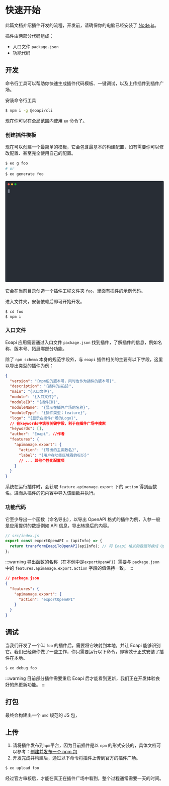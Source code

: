 # 快速开始

此篇文档介绍插件开发的流程，开发前，请确保你的电脑已经安装了 [Node.js](https://nodejs.org/en/)。

插件由两部分代码组成：

- 入口文件 `package.json`
- 功能代码

## 开发

命令行工具可以帮助你快速生成插件代码模板、一键调试，以及上传插件到插件广场。

安装命令行工具

```bash
$ npm i -g @eoapi/cli
```

现在你可以在全局范围内使用 `eo` 命令了。

### 创建插件模板

现在可以创建一个最简单的模板，它会包含最基本的构建配置，如有需要你可以修改配置、甚至完全使用自己的配置。

```bash
$ eo g foo
# or
$ eo generate foo
```

![create-extension](../assets/images/create-extension.svg)

它会在当前目录创造一个插件工程文件夹 `foo`，里面有插件的示例代码。

进入文件夹，安装依赖后即可开始开发。

```
$ cd foo
$ npm i
```

### 入口文件

Eoapi 应用需要通过入口文件 `package.json` 找到插件，了解插件的信息，例如名称、版本号、拓展哪部分功能。

除了 `npm schema` 本身的规范字段外，与 `eoapi` 插件相关的主要有以下字段，这里以导出类型的插件为例：

```json
{
  "version": "{npm包的版本号，同时也作为插件的版本号}",
  "description": "{插件的描述}",
  "main": "{入口文件}",
  "module": "{入口文件}",
  "moduleID": "{插件ID}",
  "moduleName": "{显示在插件广场的名称}",
  "moduleType": "{插件类型：feature}",
  "logo": "{显示在插件广场的Logo}",
  // 在keywords中填写关键字段，利于在插件广场中搜索
  "keywords": [],
  "author": "Eoapi", //作者
  "features": {
    "apimanage.export": {
      "action": "{导出的主函数名}",
      "label": "{用户在功能区域看的标识}"
      // ... 其他个性化配置项
    }
  }
}
```

系统在运行插件时，会获取 `feature.apimanage.export` 下的 `action` 得到函数名。进而从插件的包内容中导入该函数并执行。

### 功能代码

它至少导出一个函数（命名导出），以导出 OpenAPI 格式的插件为例，入参一般是应用提供的数据例如 API 信息，导出转换后的内容。

```js
// src/index.js
export const exportOpenAPI = (apiInfo) => {
  return transformEoapiToOpenAPI(apiInfo); // 将 Eoapi 格式的数据转换成 OpenAPI 格式的数据
};
```

:::warning
导出函数的名称（在本例中是`exportOpenAPI`）需要与 `package.json` 中的 `features.apimanage.export.action` 字段的值保持一致。
:::

```json
// package.json
{
  "features": {
    "apimanage.export": {
      "action": "exportOpenAPI"
    }
  }
}
```

## 调试

当我们开发了一个叫 `foo` 的插件后，需要将它映射到本地，并让 Eoapi 能够识别它。我们已经帮你做了一些工作，你只需要运行以下命令，即等效于正式安装了插件在本地。

```bash
$ eo debug foo
```

:::warning
目前部分插件需要重启 Eoapi 后才能看到更新，我们正在开发体验良好的热更新功能。
:::

## 打包

最终会构建出一个 `umd` 规范的 JS 包，

## 上传

1. 请将插件发布到`npm`平台，因为目前插件是以 `npm` 的形式安装的，具体文档可以参考：[创建并发布一个 npm 包
   ](https://juejin.cn/post/6987695534504935438)
2. 开发完成并构建后，通过以下命令将插件上传到官方的插件广场。

```bash
$ eo upload foo
```

经过官方审核后，才能在真正在插件广场中看到，整个过程通常需要一天的时间。
